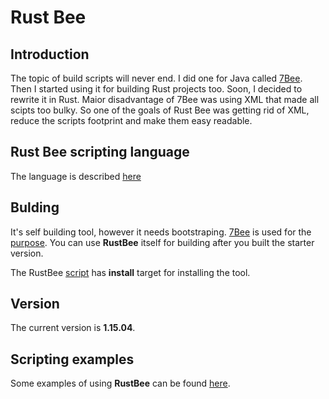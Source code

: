# Rust Bee

## Introduction

The topic of build scripts will never end. 
I did one for Java called [7Bee](https://github.com/drogatkin/7Bee). Then I started using it for building Rust projects too.
Soon, I decided to rewrite it in Rust. Maior disadvantage of 7Bee was using XML that made all scipts too bulky.
So one of the goals of Rust Bee was getting rid of XML, reduce the scripts footprint and make them easy readable.

## Rust Bee scripting language
The language is described [here](./doc/RUSTBEE.md)

## Bulding

It's self building tool, however it needs bootstraping. [7Bee](https://github.com/drogatkin/7Bee) is used for the
[purpose](./bee-rust.xml).
You can use **RustBee** itself for building after you built the starter version.

The RustBee [script](./bee.7b) has **install** target for installing the tool.

## Version
The current version is **1.15.04**.

## Scripting examples

Some examples of using **RustBee** can be found [here](https://gitlab.com/tools6772135/rusthub/-/tree/master/src/script). 